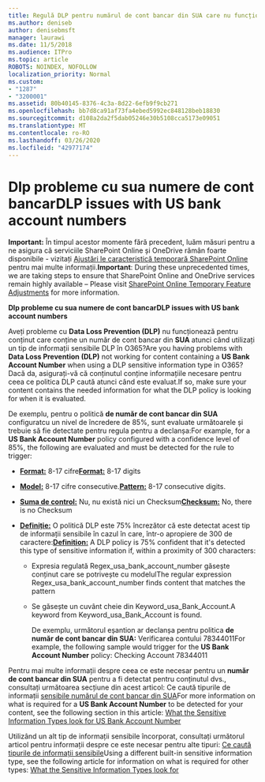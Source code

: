 ```yaml
---
title: Regulă DLP pentru numărul de cont bancar din SUA care nu funcționează
ms.author: deniseb
author: denisebmsft
manager: laurawi
ms.date: 11/5/2018
ms.audience: ITPro
ms.topic: article
ROBOTS: NOINDEX, NOFOLLOW
localization_priority: Normal
ms.custom:
- "1287"
- "3200001"
ms.assetid: 80b40145-8376-4c3a-8d22-6efb9f9cb271
ms.openlocfilehash: bb7d8ca91af73fa4ebed5992ec848128beb18830
ms.sourcegitcommit: d108a2da2f5dab05246e30b5108cca5173e09051
ms.translationtype: MT
ms.contentlocale: ro-RO
ms.lasthandoff: 03/26/2020
ms.locfileid: "42977174"
---
```

# <a name="dlp-issues-with-us-bank-account-numbers"></a><span data-ttu-id="7ad27-102">Dlp probleme cu sua numere de cont bancar</span><span class="sxs-lookup"><span data-stu-id="7ad27-102">DLP issues with US bank account numbers</span></span>

<span data-ttu-id="7ad27-103">**Important:** În timpul acestor momente fără precedent, luăm măsuri pentru a ne asigura că serviciile SharePoint Online și OneDrive rămân foarte disponibile - vizitați [Ajustări le caracteristică temporară SharePoint Online](https://aka.ms/ODSPAdjustments) pentru mai multe informații.</span><span class="sxs-lookup"><span data-stu-id="7ad27-103">**Important**: During these unprecedented times, we are taking steps to ensure that SharePoint Online and OneDrive services remain highly available – Please visit [SharePoint Online Temporary Feature Adjustments](https://aka.ms/ODSPAdjustments) for more information.</span></span>

<span data-ttu-id="7ad27-104">**Dlp probleme cu sua numere de cont bancar**</span><span class="sxs-lookup"><span data-stu-id="7ad27-104">**DLP issues with US bank account numbers**</span></span>

<span data-ttu-id="7ad27-105">Aveți probleme cu **Data Loss Prevention (DLP)** nu funcționează pentru conținut care conține un număr de cont bancar din **SUA** atunci când utilizați un tip de informații sensibile DLP în O365?</span><span class="sxs-lookup"><span data-stu-id="7ad27-105">Are you having problems with **Data Loss Prevention (DLP)** not working for content containing a **US Bank Account Number** when using a DLP sensitive information type in O365?</span></span> <span data-ttu-id="7ad27-106">Dacă da, asigurați-vă că conținutul conține informațiile necesare pentru ceea ce politica DLP caută atunci când este evaluat.</span><span class="sxs-lookup"><span data-stu-id="7ad27-106">If so, make sure your content contains the needed information for what the DLP policy is looking for when it is evaluated.</span></span>
  
<span data-ttu-id="7ad27-107">De exemplu, pentru o politică **de număr de cont bancar din SUA** configuratcu un nivel de încredere de 85%, sunt evaluate următoarele și trebuie să fie detectate pentru regula pentru a declanșa:</span><span class="sxs-lookup"><span data-stu-id="7ad27-107">For example, for a **US Bank Account Number** policy configured with a confidence level of 85%, the following are evaluated and must be detected for the rule to trigger:</span></span>
  
- <span data-ttu-id="7ad27-108">**[Format:](https://docs.microsoft.com/office365/securitycompliance/what-the-sensitive-information-types-look-for#format-77)** 8-17 cifre</span><span class="sxs-lookup"><span data-stu-id="7ad27-108">**[Format:](https://docs.microsoft.com/office365/securitycompliance/what-the-sensitive-information-types-look-for#format-77)** 8-17 digits</span></span>

- <span data-ttu-id="7ad27-109">**[Model:](https://docs.microsoft.com/office365/securitycompliance/what-the-sensitive-information-types-look-for#pattern-77)** 8-17 cifre consecutive.</span><span class="sxs-lookup"><span data-stu-id="7ad27-109">**[Pattern:](https://docs.microsoft.com/office365/securitycompliance/what-the-sensitive-information-types-look-for#pattern-77)** 8-17 consecutive digits.</span></span>

- <span data-ttu-id="7ad27-110">**[Suma de control:](https://docs.microsoft.com/office365/securitycompliance/what-the-sensitive-information-types-look-for#checksum-76)** Nu, nu există nici un Checksum</span><span class="sxs-lookup"><span data-stu-id="7ad27-110">**[Checksum:](https://docs.microsoft.com/office365/securitycompliance/what-the-sensitive-information-types-look-for#checksum-76)** No, there is no Checksum</span></span>

- <span data-ttu-id="7ad27-111">**[Definiție:](https://docs.microsoft.com/office365/securitycompliance/what-the-sensitive-information-types-look-for)** O politică DLP este 75% încrezător că este detectat acest tip de informații sensibile în cazul în care, într-o apropiere de 300 de caractere:</span><span class="sxs-lookup"><span data-stu-id="7ad27-111">**[Definition:](https://docs.microsoft.com/office365/securitycompliance/what-the-sensitive-information-types-look-for)** A DLP policy is 75% confident that it's detected this type of sensitive information if, within a proximity of 300 characters:</span></span>

  - <span data-ttu-id="7ad27-112">Expresia regulată Regex_usa_bank_account_number găsește conținut care se potrivește cu modelul</span><span class="sxs-lookup"><span data-stu-id="7ad27-112">The regular expression Regex_usa_bank_account_number finds content that matches the pattern</span></span>

  - <span data-ttu-id="7ad27-113">Se găsește un cuvânt cheie din Keyword_usa_Bank_Account.</span><span class="sxs-lookup"><span data-stu-id="7ad27-113">A keyword from Keyword_usa_Bank_Account is found.</span></span>

    <span data-ttu-id="7ad27-114">De exemplu, următorul eșantion ar declanșa pentru politica **de număr de cont bancar din SUA:** Verificarea contului 78344011</span><span class="sxs-lookup"><span data-stu-id="7ad27-114">For example, the following sample would trigger for the **US Bank Account Number** policy: Checking Account 78344011</span></span>

<span data-ttu-id="7ad27-115">Pentru mai multe informații despre ceea ce este necesar pentru un **număr de cont bancar din SUA** pentru a fi detectat pentru conținutul dvs., consultați următoarea secțiune din acest articol: Ce caută tipurile de informații [sensibile numărul de cont bancar din SUA](https://docs.microsoft.com/office365/securitycompliance/what-the-sensitive-information-types-look-for#us-bank-account-number)</span><span class="sxs-lookup"><span data-stu-id="7ad27-115">For more information on what is required for a **US Bank Account Number** to be detected for your content, see the following section in this article: [What the Sensitive Information Types look for US Bank Account Number](https://docs.microsoft.com/office365/securitycompliance/what-the-sensitive-information-types-look-for#us-bank-account-number)</span></span>
  
<span data-ttu-id="7ad27-116">Utilizând un alt tip de informații sensibile încorporat, consultați următorul articol pentru informații despre ce este necesar pentru alte tipuri: [Ce caută tipurile de informații sensibile](https://docs.microsoft.com/office365/securitycompliance/what-the-sensitive-information-types-look-for)</span><span class="sxs-lookup"><span data-stu-id="7ad27-116">Using a different built-in sensitive information type, see the following article for information on what is required for other types: [What the Sensitive Information Types look for](https://docs.microsoft.com/office365/securitycompliance/what-the-sensitive-information-types-look-for)</span></span>
  